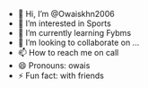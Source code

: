 - 👋 Hi, I’m @Owaiskhn2006
- 👀 I’m interested in Sports
- 🌱 I’m currently learning Fybms
- 💞️ I’m looking to collaborate on ...
- 📫 How to reach me on call
- 😄 Pronouns: owais
- ⚡ Fun fact: with friends 

<!---
Owaiskhn2006/Owaiskhn2006 is a ✨ special ✨ repository because its `README.md` (this file) appears on your GitHub profile.
You can click the Preview link to take a look at your changes.
--->
